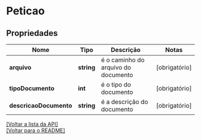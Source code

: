 # Peticao

## Propriedades
Nome | Tipo | Descrição | Notas
------------ | ------------- | ------------- | -------------
**arquivo** | **string** | é o caminho do arquivo do documento | [obrigatório] 
**tipoDocumento** | **int** | é o tipo do documento | [obrigatório] 
**descricaoDocumento** | **string** | é a descrição do documento | [obrigatório] 

[[Voltar a lista da API]](../../../README.md#Documentação-para-os-Endpoints-da-API)    
[[Voltar para o README]](../../../README.md#Intima.ai---SDK-PHP)
